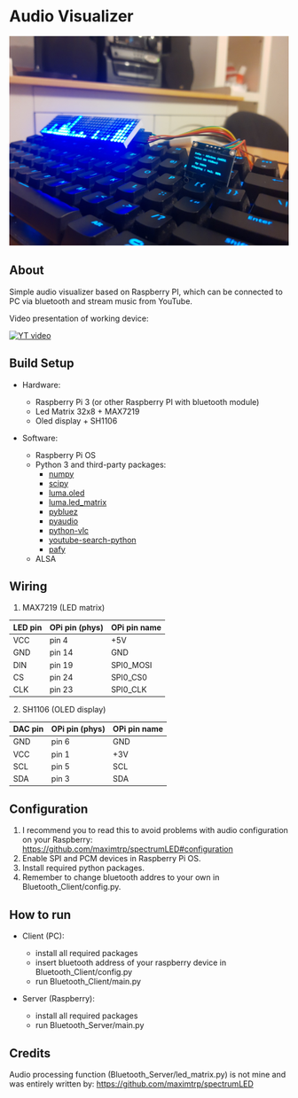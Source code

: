 
# Audio Visualizer
![image description](images/audio-visualizer.jpg)

## About
Simple audio visualizer based on Raspberry PI, which can be connected to PC via bluetooth and stream music from YouTube.

Video presentation of working device:

[![YT video](https://img.youtube.com/vi/B6UqmdH38Mc/0.jpg)](https://www.youtube.com/watch?v=B6UqmdH38Mc&feature=youtu.be)

## Build Setup
- Hardware:
  - Raspberry Pi 3 (or other Raspberry PI with bluetooth module)
  - Led Matrix 32x8 + MAX7219
  - Oled display + SH1106

- Software:
  - Raspberry Pi OS
  - Python 3 and third-party packages:
    - [numpy](http://www.numpy.org)
    - [scipy](https://www.scipy.org)
    - [luma.oled](https://luma-oled.readthedocs.io/en/latest/)
    - [luma.led_matrix](https://luma-led-matrix.readthedocs.io/en/latest/)
    - [pybluez](https://pybluez.readthedocs.io/en/latest/)
    - [pyaudio](https://people.csail.mit.edu/hubert/pyaudio/)
    - [python-vlc](https://wiki.videolan.org/Python_bindings/)
    - [youtube-search-python](https://pypi.org/project/youtube-search-python/)
    - [pafy](https://pypi.org/project/pafy/)
  - ALSA

## Wiring

1. MAX7219 (LED matrix)

| LED pin | OPi pin (phys) | OPi pin name |
| ------- | -------------- | ------------ |
| VCC     | pin 4          | +5V          |
| GND     | pin 14         | GND          |
| DIN     | pin 19         | SPI0_MOSI    |
| CS      | pin 24         | SPI0_CS0     |
| CLK     | pin 23         | SPI0_CLK     |

2. SH1106 (OLED display)

| DAC pin | OPi pin (phys) | OPi pin name |
| ------- | -------------- | ------------ |
| GND     | pin 6         | GND     |
| VCC    | pin 1         | +3V    |
| SCL    | pin 5         | SCL   |
| SDA     | pin 3         | SDA          |

## Configuration
1. I recommend you to read this to avoid problems with audio configuration on your Raspberry:
https://github.com/maximtrp/spectrumLED#configuration
2. Enable SPI and PCM devices in Raspberry Pi OS.
3. Install required python packages.
4. Remember to change bluetooth addres to your own in Bluetooth_Client/config.py.
## How to run
- Client (PC):
  - install all required packages
  - insert bluetooth address of your raspberry device in Bluetooth_Client/config.py
  - run Bluetooth_Client/main.py

- Server (Raspberry):
  - install all required packages
  - run Bluetooth_Server/main.py

## Credits
Audio processing function (Bluetooth_Server/led_matrix.py) is not mine and was entirely written by:
https://github.com/maximtrp/spectrumLED
